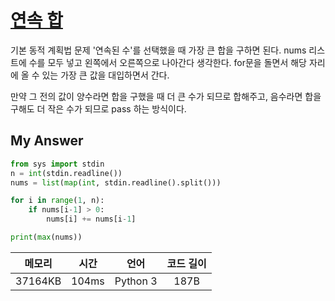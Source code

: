 # [연속 합](https://www.acmicpc.net/problem/1912)
기본 동적 계획법 문제
'연속된 수'를 선택했을 때 가장 큰 합을 구하면 된다.
nums 리스트에 수를 모두 넣고 왼쪽에서 오른쪽으로 나아간다 생각한다.
for문을 돌면서 해당 자리에 올 수 있는 가장 큰 값을 대입하면서 간다.

만약 그 전의 값이 양수라면 합을 구했을 때 더 큰 수가 되므로 합해주고,
음수라면 합을 구해도 더 작은 수가 되므로 pass 하는 방식이다.

## My Answer
```python
from sys import stdin
n = int(stdin.readline())
nums = list(map(int, stdin.readline().split()))

for i in range(1, n):
    if nums[i-1] > 0:
        nums[i] += nums[i-1] 

print(max(nums))
```

| 메모리 | 시간 | 언어 | 코드 길이 |
| :--: | :--: | :--: | :--: |
| 37164KB | 104ms | Python 3 | 187B | 